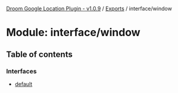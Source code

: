 [Droom Google Location Plugin - v1.0.9](../README.md) / [Exports](../modules.md) / interface/window

# Module: interface/window

## Table of contents

### Interfaces

- [default](../interfaces/interface_window.default.md)

